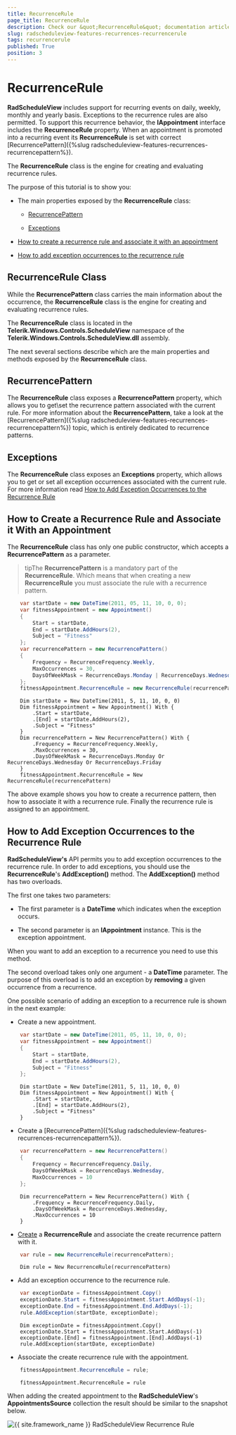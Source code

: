 ```yaml
---
title: RecurrenceRule
page_title: RecurrenceRule
description: Check our &quot;RecurrenceRule&quot; documentation article for the RadScheduleView {{ site.framework_name }} control.
slug: radscheduleview-features-recurrences-recurrencerule
tags: recurrencerule
published: True
position: 3
---
```


# RecurrenceRule

__RadScheduleView__ includes support for recurring events on daily, weekly, monthly and yearly basis. Exceptions to the recurrence rules are also permitted. To support this recurrence behavior, the __IAppointment__ interface includes the __RecurrenceRule__ property. When an appointment is promoted into a recurring event its __RecurrenceRule__ is set with correct [RecurrencePattern]({%slug radscheduleview-features-recurrences-recurrencepattern%}).     

The __RecurrenceRule__ class is the engine for creating and evaluating recurrence rules.      

The purpose of this tutorial is to show you:

* The main properties exposed by the __RecurrenceRule__ class:

	* [RecurrencePattern](#recurrencepattern)

	* [Exceptions](#exceptions)

* [How to create a recurrence rule and associate it with an appointment](#how-to-create-a-recurrence-rule-and-associate-it-with-an-appointment)

* [How to add exception occurrences to the recurrence rule](#how-to-add-exception-occurrences-to-the-recurrence-rule)

## RecurrenceRule Class

While the __RecurrencePattern__ class carries the main information about the occurrence, the __RecurrenceRule__ class is the engine for creating and evaluating recurrence rules.        

The __RecurrenceRule__ class is located in the __Telerik.Windows.Controls.ScheduleView__ namespace of the __Telerik.Windows.Controls.ScheduleView.dll__ assembly.        

The next several sections describe which are the main properties and methods exposed by the __RecurrenceRule__ class.        

## RecurrencePattern

The __RecurrenceRule__ class exposes a __RecurrencePattern__ property, which allows you to get\set the recurrence pattern associated with the current rule. For more information about the __RecurrencePattern__, take a look at the [RecurrencePattern]({%slug radscheduleview-features-recurrences-recurrencepattern%}) topic, which is entirely dedicated to recurrence patterns.        

## Exceptions

The __RecurrenceRule__ class exposes an __Exceptions__ property, which allows you to get or set all exception occurrences associated with the current rule. For more information read [How to Add Exception Occurrences to the Recurrence Rule](#how-to-add-exception-occurrences-to-the-recurrence-rule)

## How to Create a Recurrence Rule and Associate it With an Appointment

The __RecurrenceRule__ class has only one public constructor, which accepts a __RecurrencePattern__ as a parameter.        

>tipThe __RecurrencePattern__ is a mandatory part of the __RecurrenceRule__. Which means that when creating a new __RecurrenceRule__ you must associate the rule with a recurrence pattern.        



```C#
	var startDate = new DateTime(2011, 05, 11, 10, 0, 0);
	var fitnessAppointment = new Appointment()
	{
	    Start = startDate,
	    End = startDate.AddHours(2),
	    Subject = "Fitness"
	};
	var recurrencePattern = new RecurrencePattern()
	{
	    Frequency = RecurrenceFrequency.Weekly,
	    MaxOccurrences = 30,
	    DaysOfWeekMask = RecurrenceDays.Monday | RecurrenceDays.Wednesday | RecurrenceDays.Friday
	};        
	fitnessAppointment.RecurrenceRule = new RecurrenceRule(recurrencePattern);
```
```VB.NET
	Dim startDate = New DateTime(2011, 5, 11, 10, 0, 0)
	Dim fitnessAppointment = New Appointment() With {
	    .Start = startDate,
	    .[End] = startDate.AddHours(2),
	    .Subject = "Fitness"
	}
	Dim recurrencePattern = New RecurrencePattern() With {
	    .Frequency = RecurrenceFrequency.Weekly,
	    .MaxOccurrences = 30,
	    .DaysOfWeekMask = RecurrenceDays.Monday Or RecurrenceDays.Wednesday Or RecurrenceDays.Friday
	}
	fitnessAppointment.RecurrenceRule = New RecurrenceRule(recurrencePattern)
```

The above example shows you how to create a recurrence pattern, then how to associate it with a recurrence rule. Finally the recurrence rule is assigned to an appointment.

## How to Add Exception Occurrences to the Recurrence Rule

__RadScheduleView's__ API permits you to add exception occurrences to the recurrence rule. In order to add exceptions, you should use the __RecurrenceRule__'s __AddException()__ method. The __AddException()__ method has two overloads.        

The first one takes two parameters:

* The first parameter is a __DateTime__ which indicates when the exception occurs.
          
* The second parameter is an __IAppointment__ instance. This is the exception appointment.

When you want to add an exception to a recurrence you need to use this method.

The second overload takes only one argument - a __DateTime__ parameter. The purpose of this overload is to add an exception by __removing__ a given occurrence from a recurrence.

One possible scenario of adding an exception to a recurrence rule is shown in the next example:

* Create a new appointment. 



```C#
	var startDate = new DateTime(2011, 05, 11, 10, 0, 0);
	var fitnessAppointment = new Appointment()
	{
	    Start = startDate,
	    End = startDate.AddHours(2),
	    Subject = "Fitness"
	};
```
```VB.NET
	Dim startDate = New DateTime(2011, 5, 11, 10, 0, 0)
	Dim fitnessAppointment = New Appointment() With {
	    .Start = startDate,
	    .[End] = startDate.AddHours(2),
	    .Subject = "Fitness"
	}
```

* Create a [RecurrencePattern]({%slug radscheduleview-features-recurrences-recurrencepattern%}).



```C#
	var recurrencePattern = new RecurrencePattern()
	{
	    Frequency = RecurrenceFrequency.Daily,
	    DaysOfWeekMask = RecurrenceDays.Wednesday,
	    MaxOccurrences = 10
	};
```
```VB.NET
	Dim recurrencePattern = New RecurrencePattern() With {
	    .Frequency = RecurrenceFrequency.Daily,
	    .DaysOfWeekMask = RecurrenceDays.Wednesday,
	    .MaxOccurrences = 10
	}
```

* [Create](#how-to-create-a-recurrence-rule-and-associate-it-with-an-appointment) a __RecurrenceRule__ and associate the create recurrence pattern with it.
          



```C#
	var rule = new RecurrenceRule(recurrencePattern);
```
```VB.NET
	Dim rule = New RecurrenceRule(recurrencePattern)
```

* Add an exception occurrence to the recurrence rule. 



```C#
	var exceptionDate = fitnessAppointment.Copy()
	exceptionDate.Start = fitnessAppointment.Start.AddDays(-1);
	exceptionDate.End = fitnessAppointment.End.AddDays(-1);          
	rule.AddException(startDate, exceptionDate);
```
```VB.NET
	Dim exceptionDate = fitnessAppointment.Copy()
	exceptionDate.Start = fitnessAppointment.Start.AddDays(-1)
	exceptionDate.[End] = fitnessAppointment.[End].AddDays(-1)
	rule.AddException(startDate, exceptionDate)
```

* Associate the create recurrence rule with the appointment. 



```C#
	fitnessAppointment.RecurrenceRule = rule;
```
```VB.NET
	fitnessAppointment.RecurrenceRule = rule
```

When adding the created appointment to the __RadScheduleView__'s __AppointmentsSource__ collection the result should be similar to the snapshot below.

![{{ site.framework_name }} RadScheduleView Recurrence Rule](images/radscheduleview_recurrencerule.png)

